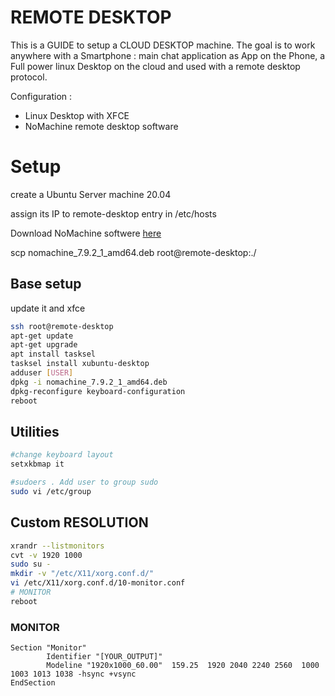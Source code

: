 REMOTE DESKTOP
==============

This is a GUIDE to setup a CLOUD DESKTOP machine.
The goal is to work anywhere with a Smartphone : main chat application as App on the Phone, a Full power linux Desktop on the cloud and used with a remote desktop protocol.

Configuration :

* Linux Desktop with XFCE
* NoMachine remote desktop software 

# Setup

create a Ubuntu Server machine 20.04

assign its IP to remote-desktop entry in /etc/hosts

Download NoMachine softwere [here](https://www.nomachine.com/download)

scp nomachine_7.9.2_1_amd64.deb root@remote-desktop:./


## Base setup

update it and xfce

```bash
ssh root@remote-desktop
apt-get update
apt-get upgrade
apt install tasksel
tasksel install xubuntu-desktop
adduser [USER]
dpkg -i nomachine_7.9.2_1_amd64.deb
dpkg-reconfigure keyboard-configuration
reboot
```

## Utilities

```bash
#change keyboard layout
setxkbmap it

#sudoers . Add user to group sudo
sudo vi /etc/group
```

## Custom RESOLUTION

```bash
xrandr --listmonitors
cvt -v 1920 1000
sudo su -
mkdir -v "/etc/X11/xorg.conf.d/"
vi /etc/X11/xorg.conf.d/10-monitor.conf
# MONITOR 
reboot
```

### MONITOR

```
Section "Monitor"
        Identifier "[YOUR_OUTPUT]"
        Modeline "1920x1000_60.00"  159.25  1920 2040 2240 2560  1000 1003 1013 1038 -hsync +vsync
EndSection
```